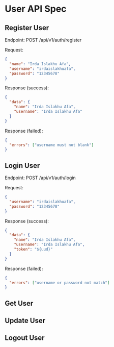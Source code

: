 # User API Spec

## Register User

Endpoint: POST /api/v1/auth/register

Request:

```json
{
  "name": "Irda Islakhu Afa",
  "username": "irdaislakhuafa",
  "password": "12345678"
}
```

Response (success):

```json
{
  "data": {
    "name": "Irda Islakhu Afa",
    "username": "Irda Islakhu Afa"
  }
}
```

Response (failed):

```json
{
  "errors": ["username must not blank"]
}
```

## Login User

Endpoint: POST /api/v1/auth/login

Request:

```json
{
  "username": "irdaislakhuafa",
  "password": "12345678"
}
```

Response (success):

```json
{
  "data": {
    "name": "Irda Islakhu Afa",
    "username": "Irda Islakhu Afa",
    "token": "${uud}"
  }
}
```

Response (failed):

```json
{
  "errors": ["username or password not match"]
}
```

## Get User

## Update User

## Logout User
